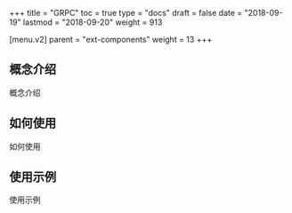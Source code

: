 +++
title = "GRPC"
toc = true
type = "docs"
draft = false
date = "2018-09-19"
lastmod = "2018-09-20"
weight = 913

[menu.v2]
  parent = "ext-components"
  weight = 13
+++

## 概念介绍

概念介绍

## 如何使用

如何使用

## 使用示例

使用示例
